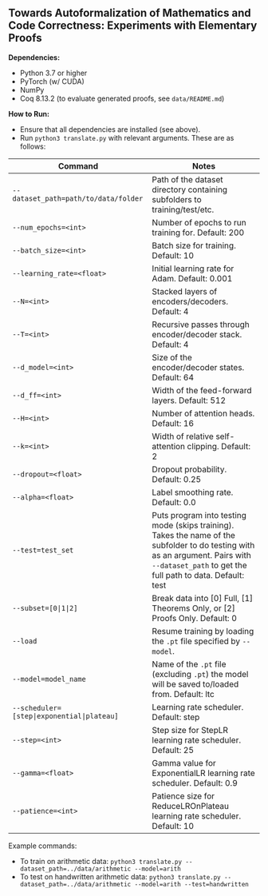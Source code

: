 ## Towards Autoformalization of Mathematics and Code Correctness: Experiments with Elementary Proofs

**Dependencies:**
- Python 3.7 or higher
- PyTorch (w/ CUDA)
- NumPy
- Coq 8.13.2 (to evaluate generated proofs, see `data/README.md`)

**How to Run:**
- Ensure that all dependencies are installed (see above).
- Run `python3 translate.py` with relevant arguments. These are as follows:

| **Command** | **Notes** |
|--|--|
| `--dataset_path=path/to/data/folder` | Path of the dataset directory containing subfolders to training/test/etc. |
| `--num_epochs=<int>` | Number of epochs to run training for. Default: 200 |
| `--batch_size=<int>` | Batch size for training. Default: 10 |
| `--learning_rate=<float>` | Initial learning rate for Adam. Default: 0.001 |
| `--N=<int>` | Stacked layers of encoders/decoders. Default: 4 |
| `--T=<int>` | Recursive passes through encoder/decoder stack. Default: 4 |
| `--d_model=<int>` | Size of the encoder/decoder states. Default: 64 |
| `--d_ff=<int>` | Width of the feed-forward layers. Default: 512 |
| `--H=<int>` | Number of attention heads. Default: 16 |
| `--k=<int>` | Width of relative self-attention clipping. Default: 2 |
| `--dropout=<float>` | Dropout probability. Default: 0.25 |
| `--alpha=<float>` | Label smoothing rate. Default: 0.0 |
| `--test=test_set` | Puts program into testing mode (skips training). Takes the name of the subfolder to do testing with as an argument. Pairs with `--dataset_path` to get the full path to data. Default: test |
| `--subset=[0\|1\|2]` | Break data into [0] Full, [1] Theorems Only, or [2] Proofs Only. Default: 0 |
| `--load` | Resume training by loading the `.pt` file specified by `--model`. |
| `--model=model_name` | Name of the `.pt` file (excluding `.pt`) the model will be saved to/loaded from. Default: ltc |
| `--scheduler=[step\|exponential\|plateau]` | Learning rate scheduler. Default: step |
| `--step=<int>` | Step size for StepLR learning rate scheduler. Default: 25 |
| `--gamma=<float>` | Gamma value for ExponentialLR learning rate scheduler. Default: 0.9 |
| `--patience=<int>` | Patience size for ReduceLROnPlateau learning rate scheduler. Default: 10 |
Example commands:
- To train on arithmetic data: `python3 translate.py --dataset_path=../data/arithmetic --model=arith`
- To test on handwritten arithmetic data: `python3 translate.py --dataset_path=../data/arithmetic --model=arith --test=handwritten`
